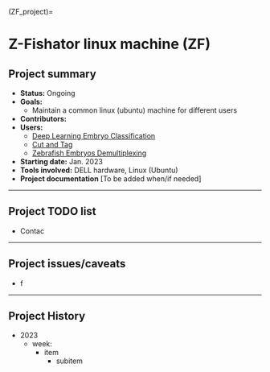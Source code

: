 (ZF_project)=

# Z-Fishator linux machine (ZF)

## Project summary

* **Status:** Ongoing
* **Goals:**
  * Maintain a common linux (ubuntu) machine for different users
* **Contributors:**
* **Users:**
  * [Deep Learning Embryo Classification](DLEC_project)
  * [Cut and Tag](CAT_project)
  * [Zebrafish Embryos Demultiplexing](ZED_project)
* **Starting date:** Jan. 2023
* **Tools involved:** DELL hardware, Linux (Ubuntu)
* **Project documentation** [To be added when/if needed]

--------

## Project TODO list

* Contac

--------

## Project issues/caveats

* f

--------


## Project History

* 2023
    * week: 
        * item
            * subitem

